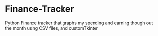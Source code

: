 # Finance-Tracker
Python Finance tracker that graphs my spending and earning though out the month using CSV files, and customTkinter
